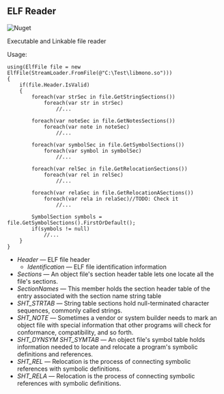 ﻿## ELF Reader

![Nuget](https://img.shields.io/nuget/v/AlphaOmega.ElfReader)

Executable and Linkable file reader

Usage:

    using(ElfFile file = new ElfFile(StreamLoader.FromFile(@"C:\Test\libmono.so")))
    {
        if(file.Header.IsValid)
        {
            foreach(var strSec in file.GetStringSections())
                foreach(var str in strSec)
                    //...

            foreach(var noteSec in file.GetNotesSections())
                foreach(var note in noteSec)
                    //...

            foreach(var symbolSec in file.GetSymbolSections())
                foreach(var symbol in symbolSec)
                    //...

            foreach(var relSec in file.GetRelocationSections())
                foreach(var rel in relSec)
                    //...

            foreach(var relaSec in file.GetRelocationASections())
                foreach(var rela in relaSec)//TODO: Check it
                    //...

            SymbolSection symbols = file.GetSymbolSections().FirstOrDefault();
            if(symbols != null)
                //...
        }
    }

- _Header_ &mdash; ELF file header
  - _Identification_ &mdash; ELF file identification information
- _Sections_ &mdash; An object file's section header table lets one locate all the file's sections.
- _SectionNames_ &mdash; This member holds the section header table of the entry associated with the section name string table
- _SHT_STRTAB_ &mdash; String table sections hold null-terminated character sequences, commonly called strings.
- _SHT_NOTE_ &mdash; Sometimes a vendor or system builder needs to mark an object file with special information that other programs will check for conformance, compatibility, and so forth.
- _SHT_DYNSYM SHT_SYMTAB_ &mdash; An object file's symbol table holds information needed to locate and relocate a program's symbolic definitions and references.
- _SHT_REL_ &mdash; Relocation is the process of connecting symbolic references with symbolic definitions.
- _SHT_RELA_ &mdash; Relocation is the process of connecting symbolic references with symbolic definitions.